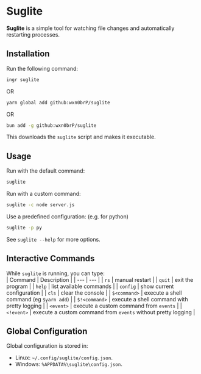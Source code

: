 # Suglite  

**Suglite** is a simple tool for watching file changes and automatically restarting processes.  

## Installation  

Run the following command:  

```sh
ingr suglite
```
OR
```sh
yarn global add github:wxn0brP/suglite
```
OR
```sh
bun add -g github:wxn0brP/suglite
```

This downloads the `suglite` script and makes it executable.  

## Usage  

Run with the default command:  
```sh
suglite
```

Run with a custom command:  
```sh
suglite -c node server.js
```

Use a predefined configuration: (e.g. for python)
```sh
suglite -p py
```

See `suglite --help` for more options.

## Interactive Commands  

While `suglite` is running, you can type:  
| Command | Description |
| --- | --- |
| `rs` | manual restart |
| `quit` | exit the program |
| `help` | list available commands |
| `config` | show current configuration |
| `cls` | clear the console |
| `$<command>` | execute a shell command (eg `$yarn add`) |
| `$!<command>` | execute a shell command with pretty logging |
| `<event>` | execute a custom command from `events` |
| `<!event>` | execute a custom command from `events` without pretty logging |

## Global Configuration  

Global configuration is stored in:
- Linux: `~/.config/suglite/config.json`.
- Windows: `%APPDATA%\suglite\config.json`.
